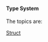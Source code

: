 #### Type System

The topics are:


[Struct](https://github.com/robsonoduarte/learn-go/blob/69a7aeb662f0dc3e430fdaddd752535ad2c4dd8a/go-curse/type-system/struct/struct.go#L3)
